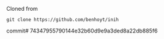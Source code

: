 Cloned from 

```git clone https://github.com/benhoyt/inih```

commit# 74347955790144e32b60d9e9a3ded8a22db885f6


